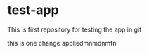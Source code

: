 # test-app
This is first repository for testing the app in git


this is one <change in line>change appliedmnmdnmfn
